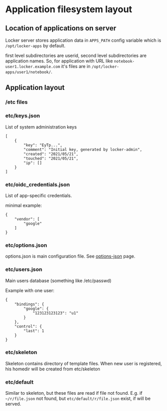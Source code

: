 # Application filesystem layout

## Location of applications on server
Locker server stores application data in `APPS_PATH` config variable which is `/opt/locker-apps` by default.

first level subdirectories are userid, second level subdirectories are application names. So, for application with URL like `notebook-user1.locker.example.com` it's files are in `/opt/locker-apps/user1/notebook/`.

## Application layout

### /etc files

### etc/keys.json
List of system administration keys
~~~
[
    {
        "key": "EyTp...",
        "comment": "Initial key, generated by locker-admin",
        "created": "2021/05/21",
        "touched": "2021/05/21",
        "ip": []
    }
]
~~~

### etc/oidc_credentials.json
List of app-specific credentials. 

minimal example:
~~~
{
    "vendor": [
        "google"
    ]
}
~~~

### etc/options.json

options.json is main configuration file. See [options-json](options-json.md) page.

### etc/users.json
Main users database (something like /etc/passwd)

Example with one user:
~~~
{
    "bindings": {
        "google": {
            "123123123123": "u1"
        }
    },
    "control": {
        "last": 1
    }
}
~~~

### etc/skeleton
Skeleton contains directory of template files. When new user is registered,
his homedir will be created from etc/skeleton

### etc/default
Similar to skeleton, but these files are read if file not found.
E.g. if `~/r/file.json` not found, but `etc/default/r/file.json` exist, if will be served.
